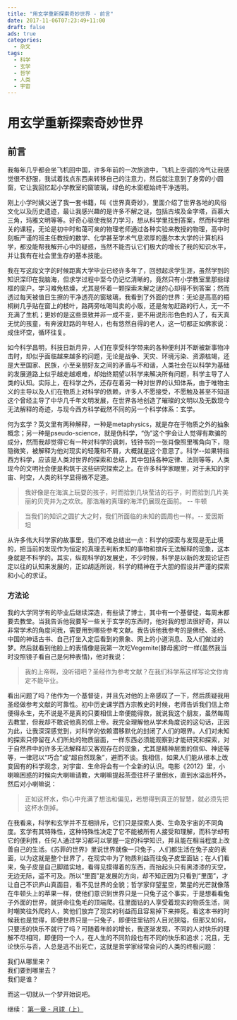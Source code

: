 ```yaml
---
title: "用玄学重新探索奇妙世界 - 前言"
date: 2017-11-06T07:23:49+11:00
draft: false
ads: true
categories:
  - 杂文
tags:
  - 科学
  - 玄学
  - 哲学
  - 人类
  - 宇宙
---
```

# 用玄学重新探索奇妙世界

## 前言

我每年几乎都会坐飞机回中国，许多年前的一次旅途中，飞机上空调的冷气让我感觉很不舒服，我试着找点东西来转移自己的注意力，然后就注意到了身旁的小圆窗，它让我回忆起小学教室的窗玻璃，绿色的木窗框始终干净透明。

刚上小学时姨父送了我一套书籍，叫《世界真奇妙》，里面介绍了世界各地的风俗文化以及历史遗迹，最让我感兴趣的是许多不解之谜，包括古埃及金字塔，百慕大三角，玛雅文明等等。好奇心驱使我努力学习，想从科学里找到答案，然而科学相关的课程，无论是初中时和蔼可亲的物理老师通过各种实验来教授的物理，高中时刻板严谨的班主任教授的数学、化学甚至学术气息浓厚的墨尔本大学的计算机科学，都没能帮我解开心中的疑惑，当然不能否认它们极大的增长了我的知识水平，并让我有在社会里生存的基本技能。

我在写这段文字的时候距离大学毕业已经许多年了，回想起求学生涯，虽然学到的知识深印在我脑海，但求学过程中至今仍记忆清晰的，竟然只有小学教室里那些绿框的窗户。学习难免枯燥，尤其是怀着一颗探索未解之谜的心却得不到答案；然而透过每天被值日生擦的干净透亮的窗玻璃，我看到了外面的世界：无论是高高的梧桐树几乎贴在窗上的枝叶，路两旁吆喝叫卖的小贩，还是匆匆赶路的行人，无一不充满了生机；更妙的是这些景致并非一成不变，更不用说形形色色的人了，有天真无忧的孩童，有奔波赶路的年轻人，也有悠然自得的老人，这一切都正如佛家说：成住坏空，循环往复。

如今科学昌明，科技日新月异，人们在享受科学带来的各种便利并不断被新事物冲击时，却似乎面临越来越多的问题，无论是战争、天灾、环境污染、资源枯竭，还是大至国家、民族，小至亲朋好友之间的矛盾与不和谐，人类社会在以科学为基础的发展道路上似乎越走越艰难，却始终期望以科学来解决所有问题，科学主导了人类的认知。实际上，在科学之外，还存在着另一种对世界的认知体系，由于唯物主义的主导以及人们在物质上对科学的依赖，许多人不愿接受，不愿触及甚至不知道这个曾经主导了中华几千年文明发展，在世界各地创造了璀璨的文明以及无数现今无法解释的奇迹，与现今西方科学截然不同的另一个科学体系：玄学。

何为玄学？英文里有两种解释，一种是metaphysics，就是存在于物质之外的抽象概念；另一种是pseudo-science，就是伪科学，“伪”这个字会让人觉得有欺骗的成分，然而我却觉得它有一种对科学的讽刺，钱钟书的一张肖像照里嘴角向下，隐隐微笑，被解释为他对现实的轻蔑和不屑，大概就是这个意思了。科学--如果特指西方科学，应该是人类对世界的探索和总结，其中包括各种定律、法则等等，人类现今的文明社会便是构筑于这些研究探索之上。在许多科学家眼里，对于未知的宇宙、时空，人类的科学显得微不足道。

> 我好像是在海滨上玩耍的孩子，时而拾到几块莹洁的石子，时而拾到几片美丽的贝壳并为之欢欣。那浩瀚的真理的海洋仍展现在面前。 -- 牛顿

> 当我们的知识之圆扩大之时，我们所面临的未知的圆周也一样。-- 爱因斯坦

从许多伟大科学家的故事里，我们不难总结出一点：科学的探索与发现是无止境的，把当前的发现作为恒定的真理去判断未知的事物和排斥无法解释的现象，这本身就是不科学的。其实，纵观科学的发展史，不少时候，科学是以新的发现论证否定以往的认知来发展的，正如胡适所说，科学的精神在于大胆的假设并严谨的探索和小心的求证。

### 方法论

我的大学同学有的毕业后继续深造，有些读了博士，其中有一个基督徒，每周末都要去教堂。当我告诉他我要写一些关于玄学的东西时，他对我的想法很好奇，并以非常学术的角度问我，需要用到哪些参考文献。我告诉他我参考的是佛经、圣经、中国的神话古书、自己打坐入定后看到的景象、网上的小道消息、及人们做过的梦。然后就看到他脸上的表情像是我第一次吃Vegemite(酵母酱)时一样(虽然我当时没照镜子看自己是何种表情)，他对我说：

> 我的上帝啊，没听错吧？圣经作为参考文献？在我们科学系这样写论文你肯定不能毕业。

看出问题了吗？他作为一个基督徒，并且先对他的上帝感叹了一下，然后质疑我用圣经做参考文献的可靠性。初中历史课学西方宗教史的时候，老师告诉我们信上帝便得永生，先不说是不是真的只要相信上帝便能得救，就说我这个朋友，虽然每周去教堂，但我却不敢说他真的信上帝。我完全理解他从学术角度说的这句话，正因为此，让我深深感觉到，对科学的依赖潜移默化的封闭了人们的眼界。人们对未知的探索只停留在人们所处的物质层面，一样东西必须能观察到才能研究和探索，对于自然界中的许多无法解释却又客观存在的现象，尤其是精神层面的信仰、神迹等等，一律冠以“巧合”或“超自然现象”，避而不谈。我相信，如果人们能从根本上改变固有的科学观念，对宇宙、生命将会有一个全新的认识。电影《2012》里，小喇嘛困惑的时候向大喇嘛请教，大喇嘛提起茶壶往杯子里倒水，直到水溢出杯外，然后对小喇嘛说：

> 正如这杯水，你心中充满了想法和偏见，若想得到真正的智慧，就必须先把这杯水倒掉。

在我看来，科学和玄学并不互相排斥，它们只是探索人类、生命及宇宙的不同角度。玄学有其特殊性，这种特殊性决定了它不能被所有人接受和理解，而科学却有它的便利性，任何人通过学习都可以掌握一定的科学知识，并且能在相当程度上改善自己的生活。《苏菲的世界》里说世界就像一只兔子，人们都生活在兔子皮的表面，以为这就是整个世界了，在现实中为了物质利益而往兔子皮里面钻；在人们看来，兔子皮是自己脚踏实地，看得见摸得着的东西，而抬起头只有黑漆漆的天空，无边无际，遥不可及。所以“里面”是发展的方向，却不知正因为只看到“里面”，才让自己不识庐山真面目，看不见世界的全貌；哲学家仰望星空，繁星的光芒就像落在牛顿头上的苹果一样，使他们意识到世界只是一只兔子这个事实，于是想看看兔子外面的世界，就拼命往兔毛的顶端爬。往里面钻的人享受着现实的物质生活，同时嘲笑往外爬的人，笑他们放弃了现实的利益而且容易掉下来摔死。看这本书的时候我也是觉得，即便世界只是一只兔子，即便往里钻的人目光狭隘，但那又如何，只要活的快乐不就行了吗？可随着年龄的增长，我逐渐发现，不同的人对快乐的理解不尽相同，即便同一个人，在人生的不同阶段也有不同的快乐和追求；况且，无论快乐与否，人总是逃不出死亡，这就是哲学家经常会问的人类的终极问题：

我们从哪里来？  
我们要到哪里去？  
我们是谁？  

而这一切就从一个梦开始说吧。

继续： [第一章 - 月球（上）](/cn/article/pseudo_science/chapter1/)